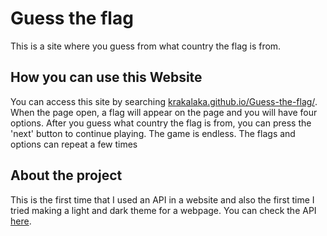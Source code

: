 # Guess the flag
This is a site where you guess from what country the flag is from.

## How you can use this Website
You can access this site by searching [krakalaka.github.io/Guess-the-flag/](https://krakalaka.github.io/Guess-the-flag/).
When the page open, a flag will appear on the page and you will have four options. After you guess what country the flag is from, you can press the 'next' button to continue playing. The game is endless. The flags and options can repeat a few times

## About the project
This is the first time that I used an API in a website and also the first time I tried making a light and dark theme for a webpage. You can check the API [here](https://restcountries.com/).
